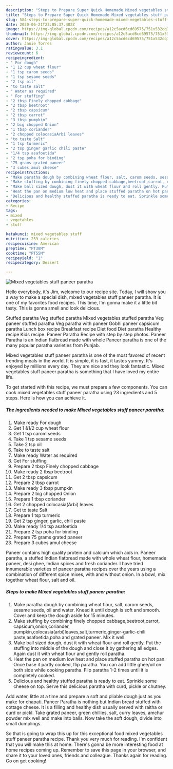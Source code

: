 ```yaml
---
description: "Steps to Prepare Super Quick Homemade Mixed vegetables stuff paneer paratha"
title: "Steps to Prepare Super Quick Homemade Mixed vegetables stuff paneer paratha"
slug: 584-steps-to-prepare-super-quick-homemade-mixed-vegetables-stuff-paneer-paratha
date: 2020-06-21T23:05:37.402Z
image: https://img-global.cpcdn.com/recipes/a12c5acd6cd69575/751x532cq70/mixed-vegetables-stuff-paneer-paratha-recipe-main-photo.jpg
thumbnail: https://img-global.cpcdn.com/recipes/a12c5acd6cd69575/751x532cq70/mixed-vegetables-stuff-paneer-paratha-recipe-main-photo.jpg
cover: https://img-global.cpcdn.com/recipes/a12c5acd6cd69575/751x532cq70/mixed-vegetables-stuff-paneer-paratha-recipe-main-photo.jpg
author: Janie Torres
ratingvalue: 3.1
reviewcount: 6
recipeingredient:
- " For dough"
- "1 12 cup wheat flour"
- "1 tsp carom seeds"
- "1 tsp sesame seeds"
- "2 tsp oil"
- "to taste salt"
- " Water as required"
- " For stuffing"
- "2 tbsp Finely chopped cabbage"
- "2 tbsp beetroot"
- "2 tbsp capsicum"
- "2 tbsp carrot"
- "3 tbsp pumpkin"
- "2 big chopped Onion"
- "1 tbsp coriander"
- "2 chopped colocasiaArbi leaves"
- "to taste Salt"
- "1 tsp turmeric"
- "2 tsp ginger garlic chili paste"
- "1/4 tsp asafoetida"
- "2 tsp poha for binding"
- "75 grams grated paneer"
- "3 cubes amul cheese"
recipeinstructions:
- "Make paratha dough by combining wheat flour, salt, carom seeds, sesame seeds, oil and water. Knead it until dough is soft and smooth. Cover and keep the dough aside for 15 minutes."
- "Make stuffing by combining finely chopped cabbage,beetroot,carrot, capsicum,onion,coriander, pumpkin,colocasia(arbi)leaves,salt,turmeric,ginger-garlic-chili paste,asafoetida,poha and grated paneer. Mix it well."
- "Make ball sized dough, dust it with wheat flour and roll gently. Put the stuffing into middle of the dough and close it by gathering all edges. Again dust it with wheat flour and gently roll paratha."
- "Heat the pan on medium low heat and place stuffed paratha on hot pan. Once base it partly cooked, flip paratha. You can add little ghee/oil on both side while cooking paratha. Flip paratha 1-2 times until it is completely cooked."
- "Delicious and healthy stuffed paratha is ready to eat. Sprinkle some cheese on top. Serve this delicious paratha with curd, pickle or chutney."
categories:
- Recipe
tags:
- mixed
- vegetables
- stuff

katakunci: mixed vegetables stuff 
nutrition: 259 calories
recipecuisine: American
preptime: "PT38M"
cooktime: "PT55M"
recipeyield: "1"
recipecategory: Dessert

---
```



![Mixed vegetables stuff paneer paratha](https://img-global.cpcdn.com/recipes/a12c5acd6cd69575/751x532cq70/mixed-vegetables-stuff-paneer-paratha-recipe-main-photo.jpg)

Hello everybody, it's Jim, welcome to our recipe site. Today, I will show you a way to make a special dish, mixed vegetables stuff paneer paratha. It is one of my favorites food recipes. This time, I'm gonna make it a little bit tasty. This is gonna smell and look delicious.

Stuffed paratha Veg stuffed paratha Mixed vegetables stuffed paratha Veg paneer stuffed paratha Veg paratha with paneer Gobhi paneer capsicum paratha Lunch box recipe Breakfast recipe Diet food Diet paratha Healthy recipe Kids recipe. Paneer Paratha Recipe with step by step photos. Paneer Paratha is an Indian flatbread made with whole Paneer paratha is one of the many popular paratha varieties from Punjab.

Mixed vegetables stuff paneer paratha is one of the most favored of recent trending meals in the world. It is simple, it is fast, it tastes yummy. It's enjoyed by millions every day. They are nice and they look fantastic. Mixed vegetables stuff paneer paratha is something that I have loved my entire life.


To get started with this recipe, we must prepare a few components. You can cook mixed vegetables stuff paneer paratha using 23 ingredients and 5 steps. Here is how you can achieve it.

<!--inarticleads1-->

##### The ingredients needed to make Mixed vegetables stuff paneer paratha:

1. Make ready  For dough
1. Get 1 &amp;1/2 cup wheat flour
1. Get 1 tsp carom seeds
1. Take 1 tsp sesame seeds
1. Take 2 tsp oil
1. Take to taste salt
1. Make ready  Water as required
1. Get  For stuffing
1. Prepare 2 tbsp Finely chopped cabbage
1. Make ready 2 tbsp beetroot
1. Get 2 tbsp capsicum
1. Prepare 2 tbsp carrot
1. Make ready 3 tbsp pumpkin
1. Prepare 2 big chopped Onion
1. Prepare 1 tbsp coriander
1. Get 2 chopped colocasia(Arbi) leaves
1. Get to taste Salt
1. Prepare 1 tsp turmeric
1. Get 2 tsp ginger, garlic, chili paste
1. Make ready 1/4 tsp asafoetida
1. Prepare 2 tsp poha for binding
1. Prepare 75 grams grated paneer
1. Prepare 3 cubes amul cheese


Paneer contains high quality protein and calcium which aids in. Paneer paratha, a stuffed Indian flatbread made with whole wheat flour, homemade paneer, desi ghee, Indian spices and fresh coriander. I have tried innumerable varieties of paneer paratha recipes over the years using a combination of different spice mixes, with and without onion. In a bowl, mix together wheat flour, salt and oil. 

<!--inarticleads2-->

##### Steps to make Mixed vegetables stuff paneer paratha:

1. Make paratha dough by combining wheat flour, salt, carom seeds, sesame seeds, oil and water. Knead it until dough is soft and smooth. Cover and keep the dough aside for 15 minutes.
1. Make stuffing by combining finely chopped cabbage,beetroot,carrot, capsicum,onion,coriander, pumpkin,colocasia(arbi)leaves,salt,turmeric,ginger-garlic-chili paste,asafoetida,poha and grated paneer. Mix it well.
1. Make ball sized dough, dust it with wheat flour and roll gently. Put the stuffing into middle of the dough and close it by gathering all edges. Again dust it with wheat flour and gently roll paratha.
1. Heat the pan on medium low heat and place stuffed paratha on hot pan. Once base it partly cooked, flip paratha. You can add little ghee/oil on both side while cooking paratha. Flip paratha 1-2 times until it is completely cooked.
1. Delicious and healthy stuffed paratha is ready to eat. Sprinkle some cheese on top. Serve this delicious paratha with curd, pickle or chutney.


Add water, little at a time and prepare a soft and pliable dough just as you make for chapati. Paneer Paratha is nothing but Indian bread stuffed with cottage cheese. It is a filling and healthy dish usually served with raitha or curd or pickl. Take grated paneer, green chillies, salt, curry leaves, amchur powder mix well and make into balls. Now take the soft dough, divide into small dumplings. 

So that is going to wrap this up for this exceptional food mixed vegetables stuff paneer paratha recipe. Thank you very much for reading. I'm confident that you will make this at home. There's gonna be more interesting food at home recipes coming up. Remember to save this page in your browser, and share it to your loved ones, friends and colleague. Thanks again for reading. Go on get cooking!
